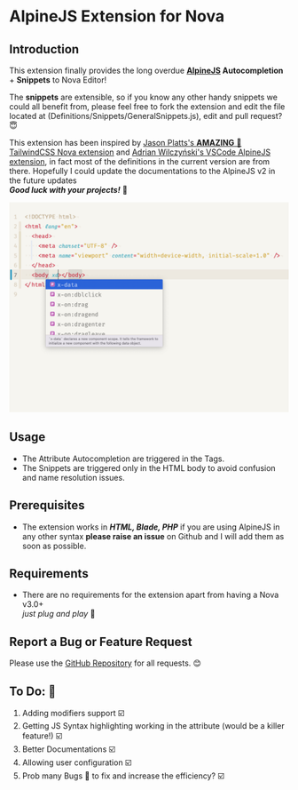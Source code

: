 # AlpineJS Extension for Nova

## Introduction

This extension finally provides the long overdue **[AlpineJS](https://alpinejs.dev) Autocompletion** + **Snippets** to Nova Editor!

The **snippets** are extensible, so if you know any other handy snippets we could all benefit from, please feel free to fork the extension and edit the file located at (Definitions/Snippets/GeneralSnippets.js), edit and pull request? 😇

This extension has been inspired by [Jason Platts's **AMAZING** 💯 TailwindCSS Nova extension](https://github.com/jasonplatts/tailwindcss-nova-ext) and [Adrian Wilczyński's VSCode AlpineJS extension](https://github.com/AdrianWilczynski/AlpineIntelliSense), in fact most of the definitions in the current version are from there. Hopefully I could update the documentations to the AlpineJS v2 in the future updates  
**_Good luck with your projects!_** 🚀

![Attributes](./Images/extension/Attributes.jpg)

<!-- add gif -->

## Usage

- The Attribute Autocompletion are triggered in the Tags.
- The Snippets are triggered only in the HTML body to avoid confusion and name resolution issues.

## Prerequisites

- The extension works in **_HTML, Blade, PHP_** if you are using AlpineJS in any other syntax **please raise an issue** on Github and I will add them as soon as possible.

## Requirements

- There are no requirements for the extension apart from having a Nova v3.0+  
  _just plug and play_ 🚀

## Report a Bug or Feature Request

Please use the [GitHub Repository](https://github.com/EmranMR/AlpineJSNova) for all requests. 😊

## To Do: 🥵

1. Adding modifiers support ☑️
2. Getting JS Syntax highlighting working in the attribute (would be a killer feature!) ☑️
3. Better Documentations ☑️
4. Allowing user configuration ☑️
5. Prob many Bugs 🐞 to fix and increase the efficiency? ☑️
